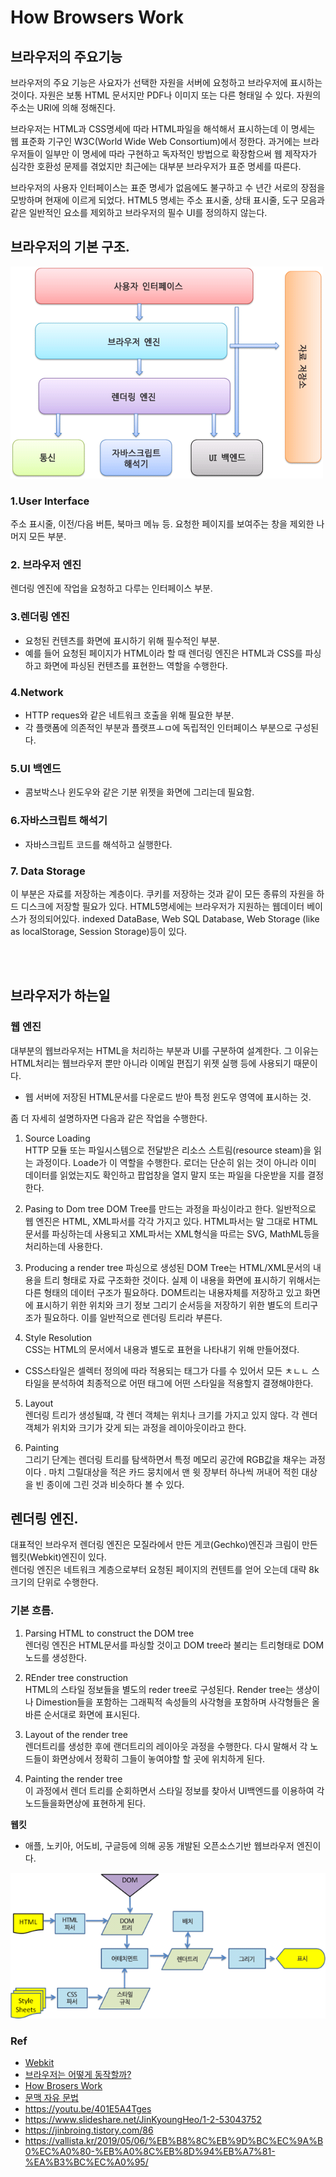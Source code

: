 # How Browsers Work

## 브라우저의 주요기능
브라우저의 주요 기능은 사요자가 선택한 자원을 서버에 요청하고 브라우저에 표시하는 것이다. 자원은 보통 HTML 문서지만 PDF나 이미지 또는 다른 형태일 수 있다. 자원의 주소는 URI에 의해 정해진다. 

브라우저는 HTML과 CSS명세에 따라 HTML파일을 해석해서 표시하는데 이 명세는 웹 표준화 기구인 W3C(World Wide Web Consortium)에서 정한다. 과거에는 브라우저들이 일부만 이 명세에 따라 구현하고 독자적인 방법으로 확장함으써 웹 제작자가 심각한 호환성 문제를 겪었지만 최근에는 대부분 브라우저가 표준 명세를 따른다.

브라우저의 사용자 인터페이스는 표준 명세가 없음에도 불구하고 수 년간 서로의 장점을 모방하며 현재에 이르게 되었다. HTML5 명세는 주소 표시줄, 상태 표시줄, 도구 모음과 같은 일반적인 요소를 제외하고 브라우저의 필수 UI를 정의하지 않는다.


## 브라우저의 기본 구조.


![](/resource/img/browser/browserStructure.png)

### 1.User Interface
주소 표시줄, 이전/다음 버튼, 북마크 메뉴 등. 요청한 페이지를 보여주는 창을 제외한 나머지 모든 부분.

### 2. 브라우저 엔진
렌더링 엔진에 작업을 요청하고 다루는 인터페이스 부분.

### 3.렌더링 엔진
- 요청된 컨텐츠를 화면에 표시하기 위해 필수적인 부분.
- 예를 들어 요청된 페이지가 HTML이라 할 때 렌더링 엔진은 HTML과 CSS를 파싱하고 화면에 파싱된 컨텐츠를 표현한느 역할을 수행한다.

### 4.Network
- HTTP reques와 같은 네트워크 호출을 위해 필요한 부분.
- 각 플랫폼에 의존적인 부분과 플랫프ㅗㅁ에 독립적인 인터페이스 부분으로 구성된다.

### 5.UI 백엔드
- 콤보박스나 윈도우와 같은 기분 위젯을 화면에 그리는데 필요함.

### 6.자바스크립트 해석기
- 자바스크립트 코드를 해석하고 실행한다.

### 7. Data Storage
이 부분은 자료를 저장하는 계층이다. 쿠키를 저장하는 것과 같이 모든 종류의 자원을 하드 디스크에 저장할 필요가 있다. HTML5명세에는 브라우저가 지원하는 웹데이터 베이스가 정의되어있다. indexed DataBase, Web SQL Database, Web Storage (like as localStorage, Session Storage)등이 있다.


<br><br>

## 브라우저가 하는일
### 웹 엔진
대부분의 웹브라우저는 HTML을 처리하는 부분과 UI를 구분하여 설계한다. 그 이유는 HTML처리는 웹브라우저 뿐만 아니라 이메일 편집기 위젯 실행 등에 사용되기 때문이다.
- 웹 서버에 저장된 HTML문서를 다운로드 받아 특정 윈도우 영역에 표시하는 것.

좀 더 자세히 설명하자면 다음과 같은 작업을 수행한다.
1. Source Loading  
HTTP 모듈 또는 파일시스템으로 전달받은 리소스 스트림(resource steam)을 읽는 과정이다. Loade가 이 역할을 수행한다. 로더는 단순히 읽는 것이 아니라 이미 데이터를 읽었는지도 확인하고 팝업창을 열지 말지 또는 파일을 다운받을 지를 결정한다.  

2. Pasing to Dom tree
DOM Tree를 만드는 과정을 파싱이라고 한다. 일반적으로 웹 엔진은 HTML, XML파서를 각각 가지고 있다. HTML파서는 말 그대로 HTML문서를 파싱하는데 사용되고 XML파서는 XML형식을 따르는 SVG, MathML등을 처리하는데 사용한다.  

3. Producing a render tree
파싱으로 생성된 DOM Tree는 HTML/XML문서의 내용을 트리 형태로 자료 구조화한 것이다.
 실제 이 내용을 화면에 표시하기 위해서는 다른 형태의 데이터 구조가 필요하다. DOM트리는 내용자체를 저장하고 있고 화면에 표시하기 위한 위치와 크기 정보 그리기 순서등을 저장하기 위한 별도의 트리구조가 필요하다. 이를 일반적으로 렌더링 트리라 부른다.

4. Style Resolution  
CSS는 HTML의 문서에서 내용과 별도로 표현을 나타내기 위해 만들어졌다.  
- CSS스타일은 셀렉터 정의에 따라 적용되는 태그가 다를 수 있어서 모든 ㅊㄴㄴ 스타일을 분석하여 최종적으로 어떤 태그에 어떤 스타일을 적용할지 결졍해야한다.

5. Layout  
렌더링 트리가 생성될떄, 각 렌더 객체는 위치나 크기를 가지고 있지 않다. 각 렌더 객체가 위치와 크기가 갖게 되는 과정을 레이아웃이라고 한다.

6. Painting  
그리기 단계는 렌더링 트리를 탐색하면서 특정 메모리 공간에 RGB값을 채우는 과정이다 . 마치 그릴대상을 적은 카드 뭉치에서 맨 윗 장부터 하나씩 꺼내어 적힌 대상을 빈 종이에 그린 것과 비슷하다 볼 수 있다.



## 렌더링 엔진.
대표적인 브라우저 렌더링 엔진은 모질라에서 만든 게코(Gechko)엔진과 크림이 만든 웹킷(Webkit)엔진이 있다.  
렌더링 엔진은 네트워크 계층으로부터 요청된 페이지의 컨텐트를 얻어 오는데 대략 8k 크기의 단위로 수행한다.  

### 기본 흐름.
1. Parsing HTML to construct the DOM tree  
렌더링 엔진은 HTML문서를 파싱할 것이고 DOM tree라 불리는 트리형태로 DOM노드를 생성한다.

2. REnder tree construction  
HTML의 스타일 정보들을 별도의 reder tree로 구성된다. Render tree는 생상이나 Dimestion들을 포함하는 그래픽적 속성들의 사각형을 포함하며 사각형들은 올바른 순서대로 화면에 표시된다.  
3. Layout of the render tree  
렌더트리를 생성한 후에 랜더트리의 레이아웃 과정을 수행한다. 다시 말해서 각 노드들이 화면상에서 정확히 그들이 놓여야할 할 곳에 위치하게 된다.
4. Painting the render tree  
이 과정에서 렌더 트리를 순회하면서 스타일 정보를 찾아서 UI백엔드를 이용하여 각 노드들을화면상에 표현하게 된다.


**웹킷**  
- 애플, 노키아, 어도비, 구글등에 의해 공동 개발된 오픈소스기반 웹브라우저 엔진이다.



![](/resource/img/browser/webkitWorkFlow.png)  




### Ref
- [Webkit](webkit.org)
- [브라우저는 어떻게 동작할까?](https://d2.naver.com/helloworld/59361)
- [How Brosers Work](https://www.html5rocks.com/en/tutorials/internals/howbrowserswork/)
- [문맥 자유 문법](https://ko.wikipedia.org/wiki/%EB%AC%B8%EB%A7%A5_%EC%9E%90%EC%9C%A0_%EB%AC%B8%EB%B2%95)
- https://youtu.be/401E5A4Tges
- https://www.slideshare.net/JinKyoungHeo/1-2-53043752
- https://jinbroing.tistory.com/86
- https://vallista.kr/2019/05/06/%EB%B8%8C%EB%9D%BC%EC%9A%B0%EC%A0%80-%EB%A0%8C%EB%8D%94%EB%A7%81-%EA%B3%BC%EC%A0%95/